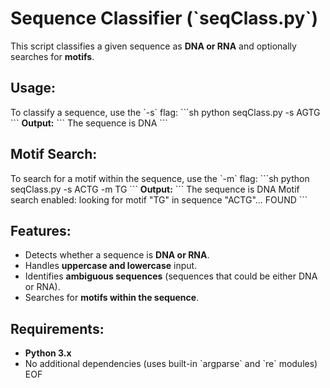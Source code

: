# Sequence Classifier (\`seqClass.py\`)
This script classifies a given sequence as **DNA or RNA** and optionally searches for **motifs**.

## Usage:
To classify a sequence, use the \`-s\` flag:
\`\`\`sh
python seqClass.py -s AGTG
\`\`\`
**Output:**
\`\`\`
The sequence is DNA
\`\`\`

## Motif Search:
To search for a motif within the sequence, use the \`-m\` flag:
\`\`\`sh
python seqClass.py -s ACTG -m TG
\`\`\`
**Output:**
\`\`\`
The sequence is DNA
Motif search enabled: looking for motif "TG" in sequence "ACTG"... FOUND
\`\`\`

## Features:
- Detects whether a sequence is **DNA or RNA**.
- Handles **uppercase and lowercase** input.
- Identifies **ambiguous sequences** (sequences that could be either DNA or RNA).
- Searches for **motifs within the sequence**.

## Requirements:
- **Python 3.x**
- No additional dependencies (uses built-in \`argparse\` and \`re\` modules)
EOF
